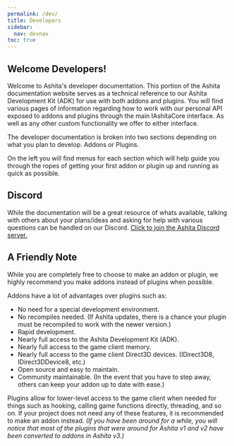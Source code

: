 ```yaml
---
permalink: /dev/
title: Developers
sidebar:
  nav: devnav
toc: true
---
```


## Welcome Developers!

Welcome to Ashita's developer documentation. This portion of the Ashita documentation website serves as a technical reference to our Ashita Development Kit (ADK) for use with both addons and plugins. You will find various pages of information regarding how to work with our personal API exposed to addons and plugins through the main IAshitaCore interface. As well as any other custom functionality we offer to either interface.

The developer documentation is broken into two sections depending on what you plan to develop. Addons or Plugins.

On the left you will find menus for each section which will help guide you through the ropes of getting your first addon or plugin up and running as quick as possible.

## Discord

While the documentation will be a great resource of whats available, talking with others about your plans/ideas and asking for help with various questions can be handled on our Discord. <i class="fab fa-discord"></i> [Click to join the Ashita Discord server.](https://discordapp.com/invite/CfZu6Ya)

## A Friendly Note

While you are completely free to choose to make an addon or plugin, we highly recommend you make addons instead of plugins when possible.

Addons have a lot of advantages over plugins such as:
  * No need for a special development environment.
  * No recompiles needed. (If Ashita updates, there is a chance your plugin must be recompiled to work with the newer version.)
  * Rapid development.
  * Nearly full access to the Ashita Development Kit (ADK).
  * Nearly full access to the game client memory.
  * Nearly full access to the game client Direct3D devices. (IDirect3D8, IDirect3DDevice8, etc.)
  * Open source and easy to maintain.
  * Community maintainable. (In the event that you have to step away, others can keep your addon up to date with ease.)

Plugins allow for lower-level access to the game client when needed for things such as hooking, calling game functions directly, threading, and so on. If your project does not need any of these features, it is recommended to make an addon instead. _(If you have been around for a while, you will notice that most of the plugins that were around for Ashita v1 and v2 have been converted to addons in Ashita v3.)_
